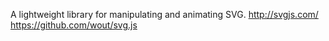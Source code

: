 A lightweight library for manipulating and animating SVG.
http://svgjs.com/
https://github.com/wout/svg.js
